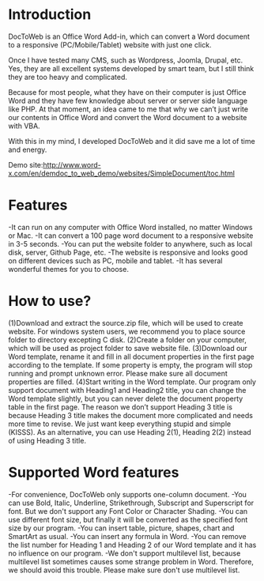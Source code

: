 # Introduction
DocToWeb is an Office Word Add-in, which can convert a Word document to a responsive (PC/Mobile/Tablet) website with just one click.

Once I have tested many CMS, such as Wordpress, Joomla, Drupal, etc. Yes, they are all excellent systems developed by smart team, but I still think they are too heavy and complicated.

Because for most people, what they have on their computer is just Office Word and they have few knowledge about server or server side language like PHP. At that moment, an idea came to me that why we can’t just write our contents in Office Word and convert the Word document to a website with VBA.

With this in my mind, I developed DocToWeb and it did save me a lot of time and energy.


Demo site:http://www.word-x.com/en/demdoc_to_web_demo/websites/SimpleDocument/toc.html
# Features
-It can run on any computer with Office Word installed, no matter Windows or Mac.
-It can convert a 100 page word document to a responsive website in 3-5 seconds.
-You can put the website folder to anywhere, such as local disk, server, Github Page, etc.
-The website is responsive and looks good on different devices such as PC, mobile and tablet.
-It has several wonderful themes for you to choose.
# How to use?
(1)Download and extract the source.zip file, which will be used to create website.
For windows system users, we recommend you to place source folder to directory excepting C disk.
(2)Create a folder on your computer, which will be used as project folder to save website file.
(3)Download our Word template, rename it and fill in all document properties in the first page according to the template.
If some property is empty, the program will stop running and prompt unknown error. Please make sure all document properties are filled.
(4)Start writing in the Word template.
Our program only support document with Heading1 and Heading2 title, you can change the Word template slightly, but you can never delete the document property table in the first page. The reason we don’t support Heading 3 title is because Heading 3 title makes the document more complicated and needs more time to revise. We just want keep everything stupid and simple (KISSS). As an alternative, you can use Heading 2(1), Heading 2(2) instead of using Heading 3 title.
# Supported Word features
-For convenience, DocToWeb only supports one-column document.
-You can use Bold, Italic, Underline, Strikethrough, Subscript and Superscript for font. But we don't support any Font Color or Character Shading.
-You can use different font size, but finally it will be converted as the specified font size by our program.
-You can insert table, picture, shapes, chart and SmartArt as usual.
-You can insert any formula in Word.
-You can remove the list number for Heading 1 and Heading 2 of our Word template and it has no influence on our program.
-We don't support multilevel list, because multilevel list sometimes causes some strange problem in Word. Therefore, we should avoid this trouble. Please make sure don't use multilevel list.
